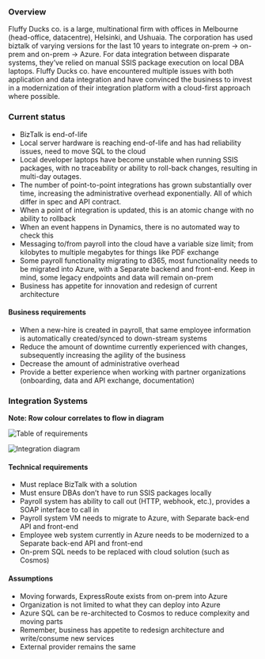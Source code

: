 ### Overview
Fluffy Ducks co. is a large, multinational firm with offices in Melbourne (head-office, datacentre), Helsinki, and Ushuaia. The corporation has used biztalk of varying versions for the last 10 years to integrate on-prem -> on-prem and on-prem -> Azure. For data integration between disparate systems, they’ve relied on manual SSIS package execution on local DBA laptops. Fluffy Ducks co. have encountered multiple issues with both application and data integration and have convinced the business to invest in a modernization of their integration platform with a cloud-first approach where possible. 

### Current status
* BizTalk is end-of-life
* Local server hardware is reaching end-of-life and has had reliability issues, need to move SQL to the cloud
* Local developer laptops have become unstable when running SSIS packages, with no traceability or ability to roll-back changes, resulting in multi-day outages.
* The number of point-to-point integrations has grown substantially over time, increasing the administrative overhead exponentially. All of which differ in spec and API contract.
* When a point of integration is updated, this is an atomic change with no ability to rollback
* When an event happens in Dynamics, there is no automated way to check this
* Messaging to/from payroll into the cloud have a variable size limit; from kilobytes to multiple megabytes for things like PDF exchange
* Some payroll functionality migrating to d365, most functionality needs to be migrated into Azure, with a Separate backend and front-end. Keep in mind, some legacy endpoints and data will remain on-prem
* Business has appetite for innovation and redesign of current architecture

#### Business requirements
* When a new-hire is created in payroll, that same employee information is automatically created/synced to down-stream systems
* Reduce the amount of downtime currently experienced with changes, subsequently increasing the agility of the business
* Decrease the amount of administrative overhead
* Provide a better experience when working with partner organizations (onboarding, data and API exchange, documentation)
 
### Integration Systems
**Note: Row colour correlates to flow in diagram**

![Table of requirements](../visio/integration-table.PNG "Requirements")

![Integration diagram](../visio/integration-diagram.png "Integration diagram")

#### Technical requirements
* Must replace BizTalk with a solution
* Must ensure DBAs don’t have to run SSIS packages locally
* Payroll system has ability to call out (HTTP, webhook, etc.), provides a SOAP interface to call in
* Payroll system VM needs to migrate to Azure, with Separate back-end API and front-end
* Employee web system currently in Azure needs to be modernized to a Separate back-end API and front-end
* On-prem SQL needs to be replaced with cloud solution (such as Cosmos)

#### Assumptions
* Moving forwards, ExpressRoute exists from on-prem into Azure
* Organization is not limited to what they can deploy into Azure
* Azure SQL can be re-architected to Cosmos to reduce complexity and moving parts
* Remember, business has appetite to redesign architecture and write/consume new services
* External provider remains the same
